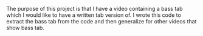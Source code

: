 The purpose of this project is that I have a video containing a bass tab which I would like to have a written tab version of. I wrote this code to extract the bass tab from the code and then generalize for other videos that show bass tab.
